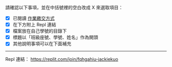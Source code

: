 請確認以下事項，並在中括號裡的空白改成 X 來選取項目：
* [x] 已閱讀 [作業繳交方式](https://hackmd.io/@nssh/nscsc/%2F%40nssh%2Fsummit-homework)
* [x] 在下方附上 Repl 連結
* [x] 檔案放在自己學號的目錄下
* [x] 標題以「班級座號、學號、姓名」作為開頭
* [x] 其他說明事項可以在下面補充

---

Repl 連結：
https://replit.com/join/fqhgahiu-jackiekuo

